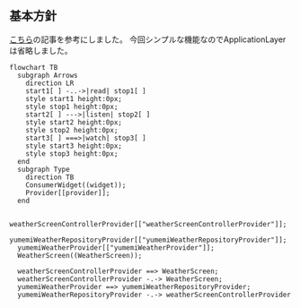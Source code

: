 ## 基本方針
[こちら](https://codewithandrea.com/articles/flutter-app-architecture-riverpod-introduction/)の記事を参考にしました。
今回シンプルな機能なのでApplicationLayerは省略しました。


```mermaid
flowchart TB
  subgraph Arrows
    direction LR
    start1[ ] -..->|read| stop1[ ]
    style start1 height:0px;
    style stop1 height:0px;
    start2[ ] --->|listen| stop2[ ]
    style start2 height:0px;
    style stop2 height:0px;
    start3[ ] ===>|watch| stop3[ ]
    style start3 height:0px;
    style stop3 height:0px;
  end
  subgraph Type
    direction TB
    ConsumerWidget((widget));
    Provider[[provider]];
  end

  weatherScreenControllerProvider[["weatherScreenControllerProvider"]];
  yumemiWeatherRepositoryProvider[["yumemiWeatherRepositoryProvider"]];
  yumemiWeatherProvider[["yumemiWeatherProvider"]];
  WeatherScreen((WeatherScreen));

  weatherScreenControllerProvider ==> WeatherScreen;
  weatherScreenControllerProvider -.-> WeatherScreen;
  yumemiWeatherProvider ==> yumemiWeatherRepositoryProvider;
  yumemiWeatherRepositoryProvider -.-> weatherScreenControllerProvider
